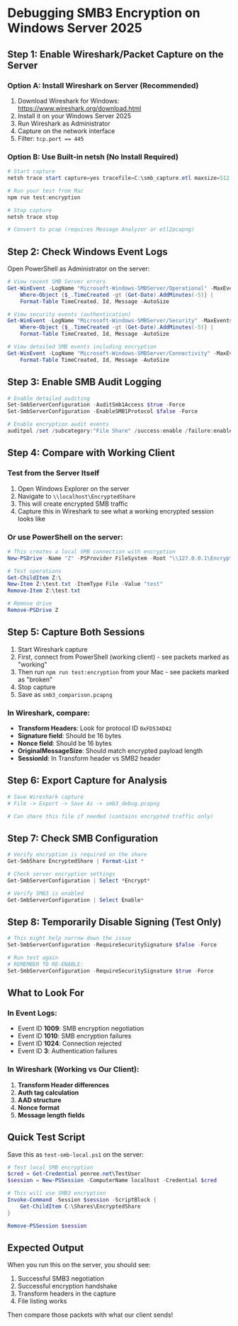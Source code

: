 # Debugging SMB3 Encryption on Windows Server 2025

## Step 1: Enable Wireshark/Packet Capture on the Server

### Option A: Install Wireshark on Server (Recommended)
1. Download Wireshark for Windows: https://www.wireshark.org/download.html
2. Install it on your Windows Server 2025
3. Run Wireshark as Administrator
4. Capture on the network interface
5. Filter: `tcp.port == 445`

### Option B: Use Built-in netsh (No Install Required)
```powershell
# Start capture
netsh trace start capture=yes tracefile=C:\smb_capture.etl maxsize=512

# Run your test from Mac
npm run test:encryption

# Stop capture
netsh trace stop

# Convert to pcap (requires Message Analyzer or etl2pcapng)
```

## Step 2: Check Windows Event Logs

Open PowerShell as Administrator on the server:

```powershell
# View recent SMB Server errors
Get-WinEvent -LogName "Microsoft-Windows-SMBServer/Operational" -MaxEvents 50 |
    Where-Object {$_.TimeCreated -gt (Get-Date).AddMinutes(-5)} |
    Format-Table TimeCreated, Id, Message -AutoSize

# View security events (authentication)
Get-WinEvent -LogName "Microsoft-Windows-SMBServer/Security" -MaxEvents 50 |
    Where-Object {$_.TimeCreated -gt (Get-Date).AddMinutes(-5)} |
    Format-Table TimeCreated, Id, Message -AutoSize

# View detailed SMB events including encryption
Get-WinEvent -LogName "Microsoft-Windows-SMBServer/Connectivity" -MaxEvents 20 |
    Format-Table TimeCreated, Id, Message -AutoSize
```

## Step 3: Enable SMB Audit Logging

```powershell
# Enable detailed auditing
Set-SmbServerConfiguration -AuditSmb1Access $true -Force
Set-SmbServerConfiguration -EnableSMB1Protocol $false -Force

# Enable encryption audit events
auditpol /set /subcategory:"File Share" /success:enable /failure:enable
```

## Step 4: Compare with Working Client

### Test from the Server Itself
1. Open Windows Explorer on the server
2. Navigate to `\\localhost\EncryptedShare`
3. This will create encrypted SMB traffic
4. Capture this in Wireshark to see what a working encrypted session looks like

### Or use PowerShell on the server:
```powershell
# This creates a local SMB connection with encryption
New-PSDrive -Name "Z" -PSProvider FileSystem -Root "\\127.0.0.1\EncryptedShare" -Credential (Get-Credential)

# Test operations
Get-ChildItem Z:\
New-Item Z:\test.txt -ItemType File -Value "test"
Remove-Item Z:\test.txt

# Remove drive
Remove-PSDrive Z
```

## Step 5: Capture Both Sessions

1. Start Wireshark capture
2. First, connect from PowerShell (working client) - see packets marked as "working"
3. Then run `npm run test:encryption` from your Mac - see packets marked as "broken"
4. Stop capture
5. Save as `smb3_comparison.pcapng`

### In Wireshark, compare:
- **Transform Headers**: Look for protocol ID `0xFD534D42`
- **Signature field**: Should be 16 bytes
- **Nonce field**: Should be 16 bytes
- **OriginalMessageSize**: Should match encrypted payload length
- **SessionId**: In Transform header vs SMB2 header

## Step 6: Export Capture for Analysis

```powershell
# Save Wireshark capture
# File -> Export -> Save As -> smb3_debug.pcapng

# Can share this file if needed (contains encrypted traffic only)
```

## Step 7: Check SMB Configuration

```powershell
# Verify encryption is required on the share
Get-SmbShare EncryptedShare | Format-List *

# Check server encryption settings
Get-SmbServerConfiguration | Select *Encrypt*

# Verify SMB3 is enabled
Get-SmbServerConfiguration | Select Enable*
```

## Step 8: Temporarily Disable Signing (Test Only)

```powershell
# This might help narrow down the issue
Set-SmbServerConfiguration -RequireSecuritySignature $false -Force

# Run test again
# REMEMBER TO RE-ENABLE:
Set-SmbServerConfiguration -RequireSecuritySignature $true -Force
```

## What to Look For

### In Event Logs:
- Event ID **1009**: SMB encryption negotiation
- Event ID **1010**: SMB encryption failures
- Event ID **1024**: Connection rejected
- Event ID **3**: Authentication failures

### In Wireshark (Working vs Our Client):
1. **Transform Header differences**
2. **Auth tag calculation**
3. **AAD structure**
4. **Nonce format**
5. **Message length fields**

## Quick Test Script

Save this as `test-smb-local.ps1` on the server:

```powershell
# Test local SMB encryption
$cred = Get-Credential penree.net\TestUser
$session = New-PSSession -ComputerName localhost -Credential $cred

# This will use SMB3 encryption
Invoke-Command -Session $session -ScriptBlock {
    Get-ChildItem C:\Shares\EncryptedShare
}

Remove-PSSession $session
```

## Expected Output

When you run this on the server, you should see:
1. Successful SMB3 negotiation
2. Successful encryption handshake
3. Transform headers in the capture
4. File listing works

Then compare those packets with what our client sends!
